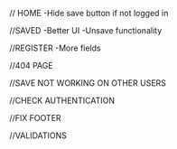 // HOME
-Hide save button if not logged in

//SAVED
-Better UI
-Unsave functionality

//REGISTER
-More fields

//404 PAGE

//SAVE NOT WORKING ON OTHER USERS

//CHECK AUTHENTICATION

//FIX FOOTER

//VALIDATIONS


